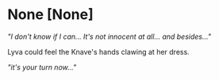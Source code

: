 # None [None]
*"I don't know if I can... It's not innocent at all... and besides..."*

Lyva could feel the Knave's hands clawing at her dress.

*"it's your turn now..."*
